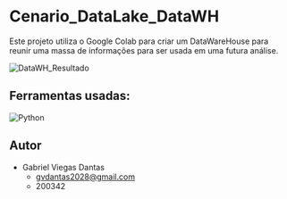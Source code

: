 # Cenario_DataLake_DataWH
Este projeto utiliza o Google Colab para criar um DataWareHouse para reunir uma massa de informações para ser usada em uma futura análise.

![DataWH_Resultado](https://github.com/GabrielVDantas/Cenario_DataLake_DataWH/assets/133148307/b1506816-d574-435f-99aa-8feb2f6605c7)

## Ferramentas usadas:

![Python](https://img.shields.io/badge/python-0D1117?style=for-the-badge&logo=python&logoColor=FFFFFF)

## Autor

- Gabriel Viegas Dantas
  - gvdantas2028@gmail.com
  - 200342
